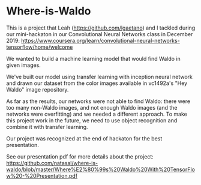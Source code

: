 # Where-is-Waldo
This is a project that Leah (https://github.com/lgaetano) and I tackled during our mini-hackaton in our Convolutional Neural Networks class in December 2019: https://www.coursera.org/learn/convolutional-neural-networks-tensorflow/home/welcome

We wanted to build a machine learning model that would find Waldo in given images.

We've built our model using transfer learning with inception neural network and drawn our dataset from the color images available in vc1492a's "Hey Waldo" image repository.

As far as the results, our networks were not able to find Waldo: there were too many non-Waldo images, and not enough Waldo images (and the networks were overfitting) and we needed a different approach.  To make this project work in the future, we need to use object recognition and combine it with transfer learning.

Our project was recognized at the end of hackaton for the best presentation.

See our presentation pdf for more details about the project:
https://github.com/natasal/where-is-waldo/blob/master/Where%E2%80%99s%20Waldo%20With%20TensorFlow%20-%20Presentation.pdf
